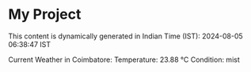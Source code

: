 # My Project

This content is dynamically generated in Indian Time (IST): 2024-08-05 06:38:47 IST


Current Weather in Coimbatore:
Temperature: 23.88 °C
Condition: mist
